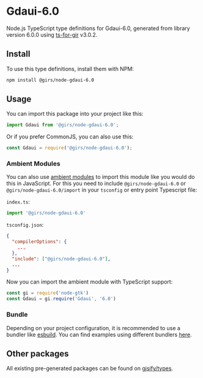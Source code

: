 
# Gdaui-6.0

Node.js TypeScript type definitions for Gdaui-6.0, generated from library version 6.0.0 using [ts-for-gir](https://github.com/gjsify/ts-for-gir) v3.0.2.


## Install

To use this type definitions, install them with NPM:
```bash
npm install @girs/node-gdaui-6.0
```

## Usage

You can import this package into your project like this:
```ts
import Gdaui from '@girs/node-gdaui-6.0';
```

Or if you prefer CommonJS, you can also use this:
```ts
const Gdaui = require('@girs/node-gdaui-6.0');
```

### Ambient Modules

You can also use [ambient modules](https://github.com/gjsify/ts-for-gir/tree/main/packages/cli#ambient-modules) to import this module like you would do this in JavaScript.
For this you need to include `@girs/node-gdaui-6.0` or `@girs/node-gdaui-6.0/import` in your `tsconfig` or entry point Typescript file:

`index.ts`:
```ts
import '@girs/node-gdaui-6.0'
```

`tsconfig.json`:
```json
{
  "compilerOptions": {
    ...
  },
  "include": ["@girs/node-gdaui-6.0"],
  ...
}
```

Now you can import the ambient module with TypeScript support: 

```ts
const gi = require('node-gtk')
const Gdaui = gi.require('Gdaui', '6.0')
```


### Bundle

Depending on your project configuration, it is recommended to use a bundler like [esbuild](https://esbuild.github.io/). You can find examples using different bundlers [here](https://github.com/gjsify/ts-for-gir/tree/main/examples).

## Other packages

All existing pre-generated packages can be found on [gjsify/types](https://github.com/gjsify/types).


